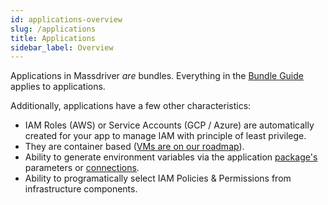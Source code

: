```yaml
---
id: applications-overview
slug: /applications
title: Applications
sidebar_label: Overview
---
```


Applications in Massdriver _are_ bundles. Everything in the [Bundle Guide](/bundles) applies to applications.

Additionally, applications have a few other characteristics:

* IAM Roles (AWS) or Service Accounts (GCP / Azure) are automatically created for your app to manage IAM with principle of least privilege.
* They are container based ([VMs are on our roadmap](https://roadmap.massdriver.cloud/bundles/application-vm-support-cl7s8svuy3959141xipth2cwcbe)).
* Ability to generate environment variables via the application [package's](/concepts/packages) parameters or [connections](/concepts/connections).
* Ability to programatically select IAM Policies & Permissions from infrastructure components.
